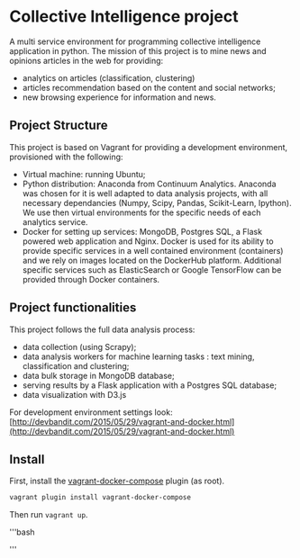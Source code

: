 # Collective Intelligence project
A multi service environment for programming collective intelligence application in python. The mission of this project is to mine news and opinions articles in the web for providing:
- analytics on articles (classification, clustering)
- articles recommendation based on the content and social networks;
- new browsing experience for information and news.

## Project Structure 

This project is based on Vagrant for providing a development environment, provisioned with the following:
- Virtual machine: running Ubuntu;
- Python distribution: Anaconda from Continuum Analytics. Anaconda was chosen for it is well adapted to data analysis projects, with all necessary dependancies (Numpy, Scipy, Pandas, Scikit-Learn, Ipython). We use then virtual environments for the specific needs of each analytics service.
- Docker for setting up services: MongoDB, Postgres SQL, a Flask powered web application and Nginx. Docker is used for its ability to provide specific services in a well contained environment (containers) and we rely on images located on the DockerHub platform. Additional specific services such as ElasticSearch or Google TensorFlow can be provided through Docker containers.

## Project functionalities

This project follows the full data analysis process:
- data collection (using Scrapy);
- data analysis workers for machine learning tasks : text mining, classification and clustering;
- data bulk storage in MongoDB database;
- serving results by a Flask application with a Postgres SQL database;
- data visualization with D3.js


For development environment settings look: [http://devbandit.com/2015/05/29/vagrant-and-docker.html](http://devbandit.com/2015/05/29/vagrant-and-docker.html)

## Install

First, install the [vagrant-docker-compose](https://github.com/leighmcculloch/vagrant-docker-compose) plugin (as root).

```bash
vagrant plugin install vagrant-docker-compose
```

Then run `vagrant up`.

'''bash

''' 

